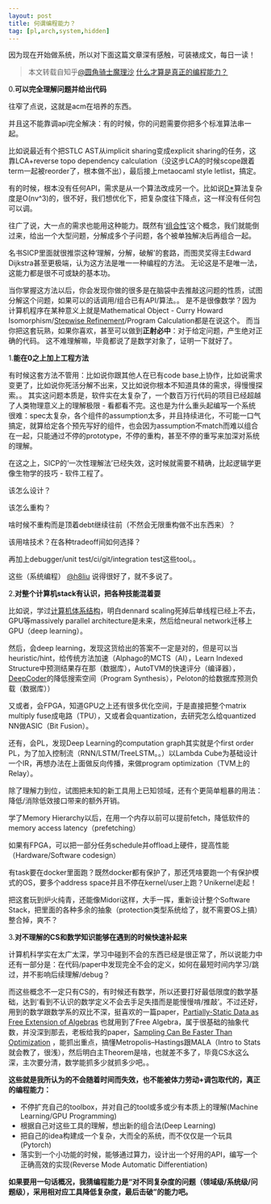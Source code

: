 ```yaml
---
layout: post
title: 何谓编程能力？
tag: [pl,arch,system,hidden]
---
```


因为现在开始做系统，所以对下面这篇文章深有感触，可装裱成文，每日一读！

> 本文转载自知乎[@圆角骑士魔理沙](https://www.zhihu.com/people/0251012c87c2d3f56ac34de7d71cdcbc) [什么才算是真正的编程能力？](https://www.zhihu.com/question/31034164/answer/553533545)

<!--more-->

0.**可以完全理解问题并给出代码**

往窄了点说，这就是acm在培养的东西。

并且这不能靠调api完全解决：有的时候，你的问题需要你把多个标准算法串一起。

比如说最近有个把STLC AST从implicit sharing变成explicit sharing的任务，这靠LCA+reverse topo dependency calculation（没这步LCA的时候scope跟着term一起被reorder了，根本做不出），最后接上metaocaml style letlist，搞定。

有的时候，根本没有任何API，需求是从一个算法改成另一个。比如说[D\*](https://link.zhihu.com/?target=https%3A//www.microsoft.com/en-us/research/wp-content/uploads/2016/02/main-65.pdf)算法复杂度是O(nv^3)的，很不好，我们想优化下，把复杂度往下降点，这一样没有任何包可以调。

往广了说，大一点的需求也能用这种能力。既然有‘[组合性](https://www.zhihu.com/question/34819931/answer/482024102)’这个概念，我们就能倒过来，给出一个大型问题，分解成多个子问题，各个被单独解决后再组合一起。

名书SICP里面就很推崇这种‘理解，分解，破解’的套路，而图灵奖得主Edward Dijkstra甚至更极端，认为这方法是唯一一种编程的方法。
无论这是不是唯一法，这能力都是很不可或缺的基本功。

当你掌握这方法以后，你会发现你做的很多是在脑袋中去推敲这问题的性质，试图分解这个问题，如果可以的话调用/组合已有API/算法。。
是不是很像数学？因为计算机程序在某种意义上就是Mathematical Object - Curry Howard Isomorphism/[Stepwise Refinement](https://zhuanlan.zhihu.com/p/20885133)/Program Calculation都是在说这个。
而当你把这套玩熟，如果你喜欢，甚至可以做到**正射必中**：对于给定问题，产生绝对正确的代码。
这不难理解嘛，毕竟都说了是数学对象了，证明一下就好了。

1.**能在0之上加上工程方法**

有时候这套方法不管用：比如说你跟其他人在已有code base上协作，比如说需求变更了，比如说你死活分解不出来，又比如说你根本不知道具体的需求，得慢慢探索。。
其实这问题本质是，软件实在太复杂了，一个数百万行代码的项目已经超越了人类物理意义上的理解极限 - 看都看不完。这也是为什么重头起编写一个系统很难：spec太复杂，各个组件的assumption太多，并且持续进化，不可能一口气搞定，就算给定各个预先写好的组件，也会因为assumption不match而难以组合在一起，只能通过不停的prototype，不停的重构，甚至不停的重写来加深对系统的理解。

在这之上，SICP的‘一次性理解法’已经失效，这时候就需要不精确，比起逻辑学更像生物学的技巧 - 软件工程了。

该怎么设计？

该怎么重构？

啥时候不重构而是顶着debt继续往前（不然会无限重构做不出东西来）？

该用啥技术？在各种tradeoff间如何选择？

再加上debugger/unit test/ci/git/integration test这些tool。。

这些（系统编程） [@h8liu](https://www.zhihu.com/question/31034164/answer/50423838) 说得很好了，就不多说了。

2.**对整个计算机stack有认识，把各种技能混着耍**

比如说，学过[计算机体系结构](https://www.zhihu.com/question/24975949/answer/370015097)，明白dennard scaling死掉后单线程已经上不去，GPU等massively parallel architecture是未来，然后给neural network迁移上GPU（deep learning）。

然后，会deep learning，发现这货给出的答案不一定是对的，但是可以当heuristic/hint，给传统方法加速（Alphago的MCTS（AI），Learn Indexed Structure中预测结果存在那（数据库），AutoTVM的快速评分（编译器），[DeepCoder](https://www.zhihu.com/question/56250357/answer/148934031)的降低搜索空间（Program Synthesis），Peloton的给数据库预测负载（数据库））

又或者，会FPGA，知道GPU之上还有很多优化空间，于是直接把整个matrix multiply fuse成电路（TPU），又或者会quantization，去研究怎么给quantized NN做ASIC（Bit Fusion）。

还有，会PL，发现Deep Learning的computation graph其实就是个first order PL，为了加入控制流（RNN/LSTM/TreeLSTM。。）以Lambda Cube为基础设计一个IR，再想办法在上面做反向传播，来做program optimization（TVM上的Relay）。

除了理解力到位，试图把未知的新工具用上已知领域，还有个更简单粗暴的用法：降低/消除低效接口带来的额外开销。

学了Memory Hierarchy以后，在用一个内存以前可以提前fetch，降低软件的memory access latency（prefetching）

如果有FPGA，可以把一部分任务schedule并offload上硬件，提高性能（Hardware/Software codesign）

有task要在docker里面跑？既然docker都有保护了，那还凭啥要跑一个有保护模式的OS，要多个address space并且不停在kernel/user上跑？Unikernel走起！

把这套玩到炉火纯青，还能像Midori这样，大手一挥，重新设计整个Software Stack，把里面的各种多余的抽象（protection类型系统给了，就不需要OS上搞）整合掉，爽不？

3.**对不理解的CS和数学知识能够在遇到的时候快速补起来**

计算机科学实在太广太深，学习中碰到不会的东西已经是很正常了，所以说能力中还有一部分是：在代码/paper中发现完全不会的定义，如何在最短时间内学习/跳过，并不影响后续理解/debug？

而这些概念不一定只有CS的，有时候还有数学，所以还要打好最低限度的数学基础，达到‘看到不认识的数学定义不会去手足失措而是能慢慢啃/推敲’。不过还好，用到的数学跟数学系的双比不深，挺喜欢的一篇paper，[Partially-Static Data as Free Extension of Algebras](https://link.zhihu.com/?target=https%3A//www.cl.cam.ac.uk/%7Ejdy22/papers/partially-static-data-as-free-extension-of-algebras.pdf) 也就用到了Free Algebra，属于很基础的抽象代数，并没深到那去，老板给我的paper，[Sampling Can Be Faster Than Optimization](https://link.zhihu.com/?target=https%3A//arxiv.org/abs/1811.08413v1) ，能抓出重点，搞懂Metropolis–Hastings跟MALA（Intro to Stats就会教了，很浅），然后明白主Theorem是啥，也就差不多了，毕竟CS水这么深，主次要分清，数学能抓多少就抓多少吧。。

**这些就是我所认为的不会随着时间而失效，也不能被体力劳动+调包取代的，真正的编程能力：**

* 不停扩充自己的toolbox，并对自己的tool或多或少有本质上的理解(Machine Learning/GPU Programming)
* 根据自己对这些工具的理解，想出新的组合法(Deep Learning)
* 把自己的idea构建成一个复杂，大而全的系统，而不仅仅是一个玩具(Pytorch)
* 落实到一个小功能的时候，能够通过算力，设计出一个好用的API，编写一个正确高效的实现(Reverse Mode Automatic Differentiation)

**如果要用一句话概况，我猜编程能力是“对不同复杂度的问题（领域级/系统级/问题级），采用相对应工具降低复杂度，最后击破”的能力吧。**